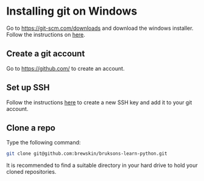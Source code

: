 # Installing git on Windows

Go to https://git-scm.com/downloads and download the windows installer. Follow the instructions on [here][git_install].

## Create a git account

Go to https://github.com/ to create an account.

## Set up SSH

Follow the instructions [here][ssh_git] to create a new SSH key and add it to your git account.

## Clone a repo

Type the following command:

```sh
git clone git@github.com:brewskin/bruksons-learn-python.git
```

It is recommended to find a suitable directory in your hard drive to hold your cloned repositories.

<!--
References below
-->

[git_install]: (https://phoenixnap.com/kb/how-to-install-git-windows) "how-to-install-gi-windows"
[ssh_git]: (https://docs.github.com/en/authentication/connecting-to-github-with-ssh/generating-a-new-ssh-key-and-adding-it-to-the-ssh-agent) "ssh-with-git"